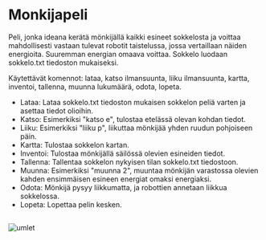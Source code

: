 # Monkijapeli

Peli, jonka ideana kerätä mönkijällä kaikki esineet sokkelosta ja voittaa mahdollisesti vastaan tulevat robotit taistelussa, jossa vertaillaan näiden energioita. Suuremman energian omaava voittaa. Sokkelo luodaan sokkelo.txt tiedoston mukaiseksi.  

Käytettävät komennot: lataa, katso ilmansuunta, liiku ilmansuunta, kartta, inventoi, tallenna, muunna lukumäärä, odota, lopeta.

* Lataa: Lataa sokkelo.txt tiedoston mukaisen sokkelon peliä varten ja asettaa tiedot olioihin.
* Katso: Esimerkiksi "katso e", tulostaa etelässä olevan kohdan tiedot.
* Liiku: Esimerkiksi "liiku p", liikuttaa mönkijää yhden ruudun pohjoiseen päin.
* Kartta: Tulostaa sokkelon kartan.
* Inventoi: Tulostaa mönkijällä säilössä olevien esineiden tiedot.
* Tallenna: Tallentaa sokkelon nykyisen tilan sokkelo.txt tiedostoon.
* Muunna: Esimerkiksi "muunna 2", muuntaa mönkijän varastossa olevien kahden ensimmäisen esineen energiat omaksi energiaksi.
* Odota: Mönkijä pysyy liikkumatta, ja robottien annetaan liikkua sokkelossa.
* Lopeta: Lopettaa pelin kesken.

## 

![umlet](https://user-images.githubusercontent.com/25391249/52175566-5841a280-27ae-11e9-8780-08d8b39cab35.jpg)
